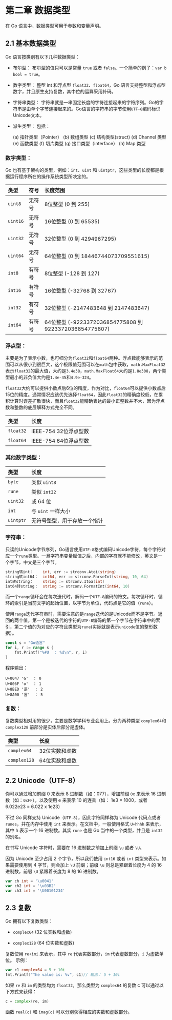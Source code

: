 # 第二章 数据类型

在 Go 语言中，数据类型可用于参数和变量声明。

## 2.1 基本数据类型

Go 语言按类别有以下几种数据类型：

* 布尔型：
布尔型的值只可以是常量 `true` 或者 `false`。一个简单的例子：`var b bool = true`。

* 数字类型：
整型 int 和浮点型 `float32`、`float64`，Go 语言支持整型和浮点型数字，并且原生支持复数，其中位的运算采用补码。

* 字符串类型：
字符串就是一串固定长度的字符连接起来的字符序列。Go的字符串是由单个字节连接起来的。Go语言的字符串的字节使用`UTF-8`编码标识Unicode文本。

* 派生类型：
包括：


    (a) 指针类型（Pointer）
    (b) 数组类型
    (c) 结构类型(struct)
    (d) Channel 类型
    (e) 函数类型
    (f) 切片类型
    (g) 接口类型（interface）
    (h) Map 类型

### 数字类型：

Go 也有基于架构的类型，例如：`int`、`uint` 和 `uintptr`，这些类型的长度都是根据运行程序所在的操作系统类型所决定的。


|类型|符号|长度范围|
|:--|:--|:--|
|`uint8`    |无符号  |8位整型 (0 到 255)|
|`uint16`   |无符号 |16位整型 (0 到 65535)|
|`uint32`   |无符号 |32位整型 (0 到 4294967295)|
|`uint64`   |无符号 |64位整型 (0 到 18446744073709551615)|
|`int8`     |有符号  |8位整型 (-128 到 127)|
|`int16`    |有符号 |16位整型 (-32768 到 32767)|
|`int32`    |有符号 |32位整型 (-2147483648 到 2147483647)|
|`int64`    |有符号 |64位整型 (-9223372036854775808 到 9223372036854775807)|


### 浮点型：

主要是为了表示小数，也可细分为`float32`和`float64`两种。浮点数能够表示的范围可以从很小到很巨大，这个极限值范围可以在`math`包中获取，`math.MaxFloat32`表示`float32`的最大值，大约是`3.4e38`，`math.MaxFloat64`大约是`1.8e308`，两个类型最小的非负值大约是`1.4e-45`和`4.9e-324`。

`float32`大约可以提供小数点后6位的精度，作为对比，`float64`可以提供小数点后15位的精度。通常情况应该优先选择`float64`，因此`float32`的精确度较低，在累积计算时误差扩散很快，而且`float32`能精确表达的最小正整数并不大，因为浮点数和整数的底层解释方式完全不同。

|类型|长度|
|:--|:--|
|`float32`  |IEEE-754   32位浮点型数|
|`float64`  |IEEE-754   64位浮点型数|

### 其他数字类型：

|类型|长度|
|:--|:--|
|`byte`      |类似 `uint8`|
|`rune`      |类似 `int32`|
|`uint32`     |或 64 位|
|`int`        |与 `uint` 一样大小|
|`uintptr`    |无符号整型，用于存放一个指针|

### 字符串：
只读的Unicode字节序列，Go语言使用`UTF-8`格式编码Unicode字符，每个字符对应一个`rune`类型。一旦字符串变量赋值之后，内部的字符就不能修改，英文是一个字节，中文是三个字节。

```Go
string转int：    int, err := strconv.Atoi(string)
string转int64：  int64, err := strconv.ParseInt(string, 10, 64)
int转string：    string := strconv.Itoa(int)
int64转string：  string := strconv.FormatInt(int64, 10)
```

而一个`range`循环会在每次迭代时，解码一个`UTF-8`编码的符文。每次循环时，循环的索引是当前文字的起始位置，以字节为单位，代码点是它的值（`rune`）。

使用`range`迭代字符串时，需要注意的是`range`迭代的是Unicode而不是字节。返回的两个值，第一个是被迭代的字符的`UTF-8`编码的第一个字节在字符串中的索引，第二个值的为对应的字符且类型为`rune`(实际就是表示`unicode`值的整形数据）。

```Go
const s = "Go语言"
for i, r := range s {
	fmt.Printf("%#U  ： %d\n", r, i)
}
```
程序输出：

```
U+0047 'G'  ： 0
U+006F 'o'  ： 1
U+8BED '语'  ： 2
U+8A00 '言'  ： 5
```

### 复数：
复数类型相对用的很少，主要是数学学科专业会用上。分为两种类型 `complex64`和`complex128` 前部分是实体后部分是虚体。

|类型|长度|
|:--|:--|
|`complex64`   |32位实数和虚数|
|`complex128`   |64位实数和虚数|

## 2.2 Unicode（UTF-8）

你可以通过增加前缀 0 来表示 8 进制数（如：077），增加前缀 `0x` 来表示 16 进制数（如：`0xFF`），以及使用 e 来表示 10 的连乘（如： 1e3 = 1000，或者 6.022e23 = 6.022 x 1e23）

不过 Go 同样支持 Unicode（`UTF-8`），因此字符同样称为 Unicode 代码点或者 `runes`，并在内存中使用 `int` 来表示。在文档中，一般使用格式 `U+hhhh` 来表示，其中 h 表示一个 16 进制数。其实 `rune` 也是 Go 当中的一个类型，并且是 `int32` 的别名。

在书写 Unicode 字符时，需要在 16 进制数之前加上前缀 `\u` 或者 `\U`。

因为 Unicode 至少占用 2 个字节，所以我们使用 `int16` 或者 `int` 类型来表示。如果需要使用到 4 字节，则会加上 `\U` 前缀；前缀 `\u` 则总是紧跟着长度为 4 的 16 进制数，前缀 `\U` 紧跟着长度为 8 的 16 进制数。

```Go
var ch int = '\u0041'
var ch2 int = '\u03B2'
var ch3 int = '\U00101234'
```

## 2.3 复数
Go 拥有以下复数类型：

* `complex64` (32 位实数和虚数)

* `complex128` (64 位实数和虚数)

复数使用 `re+imi` 来表示，其中 `re` 代表实数部分，`im` 代表虚数部分，`i` 为虚数单位。
示例：

```Go
var c1 complex64 = 5 + 10i
fmt.Printf("The value is: %v", c1)// 输出： 5 + 10i
```
如果 `re` 和 `im` 的类型均为 `float32`，那么类型为 `complex64` 的复数 c 可以通过以下方式来获得：

```Go
c = complex(re, im)
```
函数 `real(c)` 和 `imag(c)` 可以分别获得相应的实数和虚数部分。
